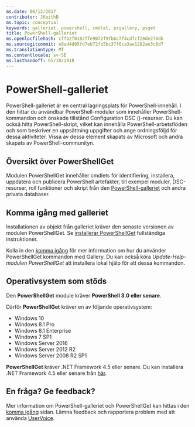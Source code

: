 ```yaml
---
ms.date: 06/12/2017
contributor: JKeithB
ms.topic: conceptual
keywords: galleriet, powershell, cmdlet, psgallery, psget
title: PowerShell-galleriet
ms.openlocfilehash: cffb2f0182ffe9072f9fbbc7f4cdfcf28de276db
ms.sourcegitcommit: e9ad4d85fd7eb72fb5bc37f6ca3ae1282ae3c6d7
ms.translationtype: MT
ms.contentlocale: sv-SE
ms.lasthandoff: 05/10/2018
---
```

# <a name="the-powershell-gallery"></a>PowerShell-galleriet

PowerShell-galleriet är en central lagringsplats för PowerShell-innehåll. I den hittar du användbar PowerShell-moduler som innehåller PowerShell-kommandon och önskade tillstånd Configuration DSC ()-resurser.
Du kan också hitta PowerShell-skript, vilket kan innehålla PowerShell-arbetsflöden och som beskriver en uppsättning uppgifter och ange ordningsföljd för dessa aktiviteter. Vissa av dessa element skapats av Microsoft och andra skapats av PowerShell-communityn.

## <a name="powershellget-overview"></a>Översikt över PowerShellGet

Modulen PowerShellGet innehåller cmdlets för identifiering, installera, uppdatera och publicera PowerShell artefakter, till exempel moduler, DSC-resurser, roll funktioner och skript från den [PowerShell-galleriet](https://www.PowerShellGallery.com) och andra privata databaser.

## <a name="getting-started-with-the-gallery"></a>Komma igång med galleriet

Installationen av objekt från galleriet kräver den senaste versionen av modulen PowerShellGet.
Se [installerar PowerShellGet](installing-psget.md) fullständiga instruktioner.

Kolla in den [komma igång](getting-started.md) för mer information om hur du använder PowerShellGet kommandon med Gallery. Du kan också köra *Update-Help-modulen PowerShellGet* att installera lokal hjälp för att dessa kommandon.

## <a name="supported-operating-systems"></a>Operativsystem som stöds

Den **PowerShellGet** module kräver **PowerShell 3.0 eller senare**.

Därför **PowerShellGet** kräver en av följande operativsystem:

- Windows 10
- Windows 8.1 Pro
- Windows 8.1 Enterprise
- Windows 7 SP1
- Windows Server 2016
- Windows Server 2012 R2
- Windows Server 2008 R2 SP1

**PowerShellGet** kräver .NET Framework 4.5 eller senare. Du kan installera .NET Framework 4.5 eller senare från [här](https://msdn.microsoft.com/library/5a4x27ek.aspx).

## <a name="got-a-question-have-feedback"></a>En fråga? Ge feedback?

Mer information om PowerShell-galleriet och PowerShellGet kan hittas i den [komma igång](getting-started.md) sidan. Lämna feedback och rapportera problem med att använda [UserVoice](http://windowsserver.uservoice.com/forums/301869-powershell).